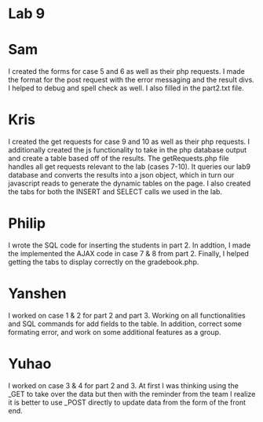 # Lab 9



# Sam
I created the forms for case 5 and 6 as well as their php requests. I made the format for the post request with the error messaging and the result divs. I helped to debug and spell check as well. I also filled in the part2.txt file.

# Kris
I created the get requests for case 9 and 10 as well as their php requests. I additionally created the js functionality to take in the php database output and create a table based off of the results. The getRequests.php file handles all get requests relevant to the lab (cases 7-10). It queries our lab9 database and converts the results into a json object, which in turn our javascript reads to generate the dynamic tables on the page. I also created the tabs for both the INSERT and SELECT calls we used in the lab.  

# Philip
I wrote the SQL code for inserting the students in part 2. In addtion, I made the implemented the AJAX code in case 7 & 8 from part 2. Finally, I helped getting the tabs to display correctly on the gradebook.php.

# Yanshen
I worked on case 1 & 2 for part 2 and part 3. Working on all functionalities and SQL commands for add fields to the table. In addition, correct some formating error, and work on some additional features as a group. 

# Yuhao
I worked on case 3 & 4 for part 2 and 3. At first I was thinking using the _GET to take over the data but then with the reminder from the team I realize it is better to use _POST directly to update data from the form of the front end.




